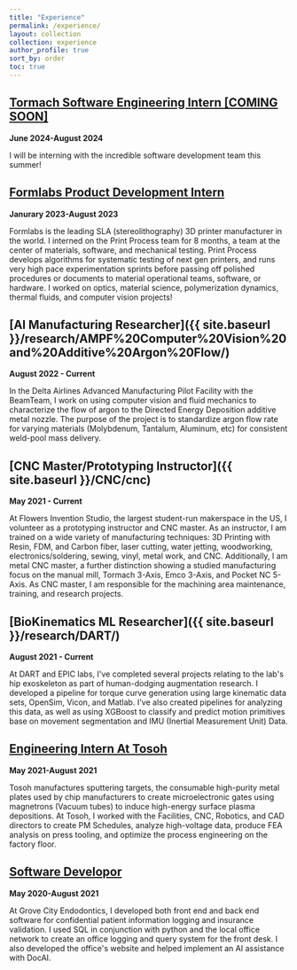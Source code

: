 ```yaml
---
title: "Experience"
permalink: /experience/
layout: collection
collection: experience
author_profile: true
sort_by: order
toc: true
---
```


## [Tormach Software Engineering Intern [COMING SOON]](https://tormach.com/)

**June 2024-August 2024**

I will be interning with the incredible software development team this summer!

## [Formlabs Product Development Intern](https://formlabs.com/company/)

**Janurary 2023-August 2023**

Formlabs is the leading SLA (stereolithography) 3D printer manufacturer in the world. I interned on the Print Process team for 8 months, a team at the center of materials, software, and mechanical testing. Print Process develops algorithms for systematic testing of next gen printers, and runs very high pace experimentation sprints before passing off polished procedures or documents to material operational teams, software, or hardware. I worked on optics, material science, polymerization dynamics, thermal fluids, and computer vision projects!

## [AI Manufacturing Researcher]({{ site.baseurl }}/research/AMPF%20Computer%20Vision%20and%20Additive%20Argon%20Flow/)

**August 2022 - Current**

In the Delta Airlines Advanced Manufacturing Pilot Facility with the BeamTeam, I work on using computer vision and fluid mechanics to characterize the flow of argon to the Directed Energy Deposition additive metal nozzle. The purpose of the project is to standardize argon flow rate for varying materials (Molybdenum, Tantalum, Aluminum, etc) for consistent weld-pool mass delivery.

## [CNC Master/Prototyping Instructor]({{ site.baseurl }}/CNC/cnc)

**May 2021 - Current**

At Flowers Invention Studio, the largest student-run makerspace in the US, I volunteer as a prototyping instructor and CNC master. As an instructor, I am trained on a wide variety of manufacturing techniques: 3D Printing with Resin, FDM, and Carbon fiber, laser cutting, water jetting, woodworking, electronics/soldering, sewing, vinyl, metal work, and CNC. Additionally, I am metal CNC master, a further distinction showing a studied manufacturing focus on the manual mill, Tormach 3-Axis, Emco 3-Axis, and Pocket NC 5-Axis. As CNC master, I am responsible for the machining area maintenance, training, and research projects.

## [BioKinematics ML Researcher]({{ site.baseurl }}/research/DART/)

**August 2021 - Current**

At DART and EPIC labs, I've completed several projects relating to the lab's hip exoskeleton as part of human-dodging augmentation research. I developed a pipeline for torque curve generation using large kinematic data sets, OpenSim, Vicon, and Matlab. I've also created pipelines for analyzing this data, as well as using XGBoost to classify and predict motion primitives base on movement segmentation and IMU (Inertial Measurement Unit) Data.

## [Engineering Intern At Tosoh](https://www.tosohamerica.com/)

**May 2021-August 2021**

Tosoh manufactures sputtering targets, the consumable high-purity metal plates used by chip manufacturers to create microelectronic gates using magnetrons (Vacuum tubes) to induce high-energy surface plasma depositions. At Tosoh, I worked with the Facilities, CNC, Robotics, and CAD directors to create PM Schedules, analyze high-voltage data, produce FEA analysis on press tooling, and optimize the process engineering on the factory floor.

## [Software Developor](https://www.drclaffey.com/)

**May 2020-August 2021**

At Grove City Endodontics, I developed both front end and back end software for confidential patient information logging and insurance validation. I used SQL in conjunction with python and the local office network to create an office logging and query system for the front desk. I also developed the office's website and helped implement an AI assistance with DocAI.